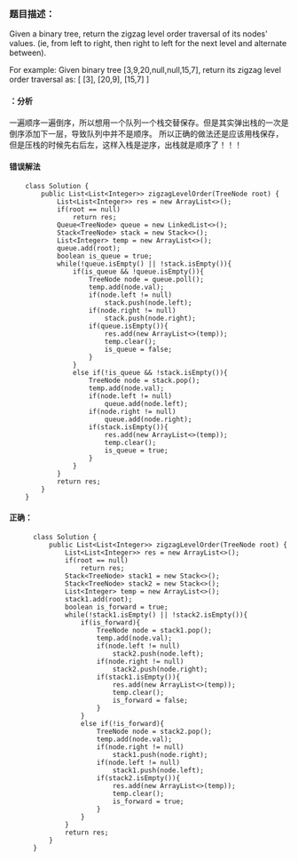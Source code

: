 ### 题目描述：
  Given a binary tree, return the zigzag level order traversal of its nodes' values. (ie, from left to right, then right to left for the next level and alternate between).

For example:
Given binary tree [3,9,20,null,null,15,7], return its zigzag level order traversal as:
[
  [3],
  [20,9],
  [15,7]
]

#### ：分析
  一遍顺序一遍倒序，所以想用一个队列一个栈交替保存。但是其实弹出栈的一次是倒序添加下一层，导致队列中并不是顺序。
  所以正确的做法还是应该用栈保存，但是压栈的时候先右后左，这样入栈是逆序，出栈就是顺序了！！！
#### 错误解法

        class Solution {
            public List<List<Integer>> zigzagLevelOrder(TreeNode root) {
                List<List<Integer>> res = new ArrayList<>();
                if(root == null)
                    return res;
                Queue<TreeNode> queue = new LinkedList<>();
                Stack<TreeNode> stack = new Stack<>();
                List<Integer> temp = new ArrayList<>();
                queue.add(root);
                boolean is_queue = true;
                while(!queue.isEmpty() || !stack.isEmpty()){
                    if(is_queue && !queue.isEmpty()){
                        TreeNode node = queue.poll();
                        temp.add(node.val);
                        if(node.left != null)
                            stack.push(node.left);
                        if(node.right != null)
                            stack.push(node.right); 
                        if(queue.isEmpty()){
                            res.add(new ArrayList<>(temp));
                            temp.clear();
                            is_queue = false;
                        }
                    }
                    else if(!is_queue && !stack.isEmpty()){
                        TreeNode node = stack.pop();
                        temp.add(node.val);
                        if(node.left != null)
                            queue.add(node.left);
                        if(node.right != null)
                            queue.add(node.right);
                        if(stack.isEmpty()){
                            res.add(new ArrayList<>(temp));
                            temp.clear();
                            is_queue = true;
                        }
                    }
                }
                return res;
            }
        }
        
        
   #### 正确：
   
          class Solution {
              public List<List<Integer>> zigzagLevelOrder(TreeNode root) {
                  List<List<Integer>> res = new ArrayList<>();
                  if(root == null)
                      return res;
                  Stack<TreeNode> stack1 = new Stack<>();
                  Stack<TreeNode> stack2 = new Stack<>();
                  List<Integer> temp = new ArrayList<>();
                  stack1.add(root);
                  boolean is_forward = true;
                  while(!stack1.isEmpty() || !stack2.isEmpty()){
                      if(is_forward){
                          TreeNode node = stack1.pop();
                          temp.add(node.val);
                          if(node.left != null)
                              stack2.push(node.left);
                          if(node.right != null)
                              stack2.push(node.right); 
                          if(stack1.isEmpty()){
                              res.add(new ArrayList<>(temp));
                              temp.clear();
                              is_forward = false;
                          }
                      }
                      else if(!is_forward){
                          TreeNode node = stack2.pop();
                          temp.add(node.val);
                          if(node.right != null)
                              stack1.push(node.right);
                          if(node.left != null)
                              stack1.push(node.left);
                          if(stack2.isEmpty()){
                              res.add(new ArrayList<>(temp));
                              temp.clear();
                              is_forward = true;
                          }
                      }
                  }
                  return res;
              }
          }

